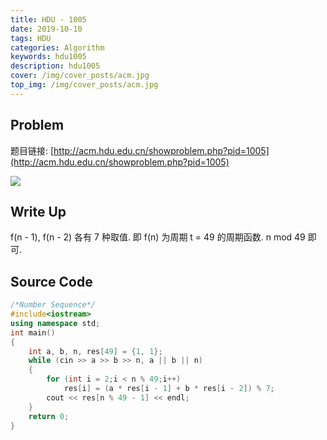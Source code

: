 ```yaml
---
title: HDU - 1005
date: 2019-10-10
tags: HDU
categories: Algorithm
keywords: hdu1005
description: hdu1005
cover: /img/cover_posts/acm.jpg
top_img: /img/cover_posts/acm.jpg
---
```

## Problem

题目链接: [http://acm.hdu.edu.cn/showproblem.php?pid=1005](http://acm.hdu.edu.cn/showproblem.php?pid=1005)

![](/img/img_posts/hdu1005.png)

## Write Up

f(n - 1), f(n - 2) 各有 7 种取值.
即 f(n) 为周期 t = 49 的周期函数.
n mod 49 即可.

## Source Code

``` c++
/*Number Sequence*/
#include<iostream>
using namespace std;
int main()
{
	int a, b, n, res[49] = {1, 1};
	while (cin >> a >> b >> n, a || b || n)
	{
		for (int i = 2;i < n % 49;i++)
			res[i] = (a * res[i - 1] + b * res[i - 2]) % 7;
		cout << res[n % 49 - 1] << endl;
	}
	return 0;
}
```

